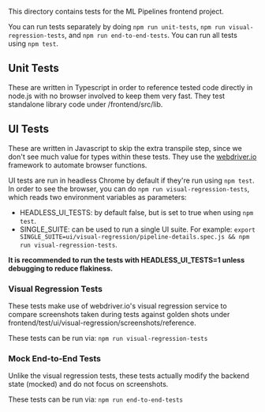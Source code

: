 This directory contains tests for the ML Pipelines frontend project.

You can run tests separately by doing `npm run unit-tests`,
`npm run visual-regression-tests`, and `npm run end-to-end-tests`.
You can run all tests using `npm test`.

## Unit Tests
These are written in Typescript in order to reference tested code directly in
node.js with no browser involved to keep them very fast. They test standalone
library code under /frontend/src/lib.

## UI Tests
These are written in Javascript to skip the extra transpile step, since we
don't see much value for types within these tests. They use the
[webdriver.io](http://webdriver.io) framework to automate browser functions.

UI tests are run in headless Chrome by default if they're run using `npm test`.
In order to see the browser, you can do `npm run visual-regression-tests`,
which reads two environment variables as parameters:
- HEADLESS_UI_TESTS: by default false, but is set to true when using `npm
test`.
- SINGLE_SUITE: can be used to run a single UI suite. For example:
`export SINGLE_SUITE=ui/visual-regression/pipeline-details.spec.js && npm run visual-regression-tests`.

**It is recommended to run the tests with HEADLESS_UI_TESTS=1 unless debugging to
reduce flakiness.**

### Visual Regression Tests
These tests make use of webdriver.io's visual regression service to compare
screenshots taken during tests against golden shots under
frontend/test/ui/visual-regression/screenshots/reference.

These tests can be run via:
`npm run visual-regression-tests`

### Mock End-to-End Tests
Unlike the visual regression tests, these tests actually modify the backend state
(mocked) and do not focus on screenshots.

These tests can be run via:
`npm run end-to-end-tests`
